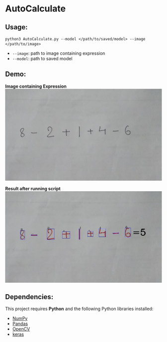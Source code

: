# AutoCalculate

## Usage: 
```python3
python3 AutoCalculate.py --model </path/to/saved/model> --image </path/to/image>
```
- ```--image```: path to image containing expression
- ```--model```: path to saved model

## Demo:
**Image containing Expression**
![](/examples/exp.jpg)

**Result after running script**
![](/examples/evaluated.jpg)

## Dependencies:

This project requires **Python** and the following Python libraries installed:

- [NumPy](http://www.numpy.org/)
- [Pandas](http://pandas.pydata.org/)
- [OpenCV](https://pypi.org/project/opencv-python/)
- [keras](https://keras.io/)

